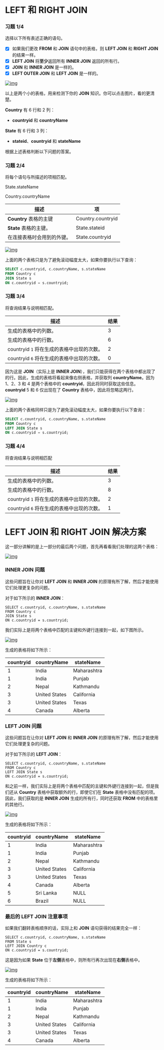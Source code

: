 # LEFT 和 RIGHT JOIN

### 习题 1/4

选择以下所有表述正确的语句。

- [x] 如果我们更改 **FROM** 和 **JOIN** 语句中的表格，则 **LEFT JOIN** 和 **RIGHT JOIN** 的结果一样。
- [x] **LEFT JOIN** 将**至少**返回所有 **INNER JOIN** 返回的所有行。
- [x] **JOIN** 和 **INNER JOIN** 是一样的。
- [x] **LEFT OUTER JOIN** 和 **LEFT JOIN** 是一样的。

[![img](https://s3.cn-north-1.amazonaws.com.cn/u-img/048f2da8-95b8-4c76-b553-57533a796bf0)](https://classroom.udacity.com/nanodegrees/nd678-cn-1/parts/81cd15b3-bd19-459e-a223-7309e4fc53eb/modules/b47f298e-dc95-4791-8315-12836c86ef31/lessons/8f23fc69-7c88-4a94-97a4-d5f6ef51cf7b/concepts/b84358f0-5156-41c2-9497-2a45a7f36035#)

以上是两个小的表格，用来检测下你的 **JOIN** 知识。你可以点击图片，看的更清楚。

**Country** 有 6 行和 2 列：

- **countryid** 和 **countryName**

**State** 有 6 行和 3 列：

- **stateid**、**countryid** 和 **stateName**

根据上述表格判断以下问题的答案。

### 习题 2/4

将每个语句与所描述的项相匹配。

State.stateName

Country.countryName

| 描述                       | 项                |
| -------------------------- | ----------------- |
| **Country** 表格的主键     | Country.countryid |
| **State** 表格的主键。     | State.stateid     |
| 在连接表格时会用到的外键。 | State.countryid   |

[![img](https://s3.cn-north-1.amazonaws.com.cn/u-img/6abba5d4-2a22-4eec-9448-f27b2b78dfef)](https://classroom.udacity.com/nanodegrees/nd678-cn-1/parts/81cd15b3-bd19-459e-a223-7309e4fc53eb/modules/b47f298e-dc95-4791-8315-12836c86ef31/lessons/8f23fc69-7c88-4a94-97a4-d5f6ef51cf7b/concepts/b84358f0-5156-41c2-9497-2a45a7f36035#)

上面的两个表格只是为了避免滚动幅度太大，如果你要执行以下查询：

```sql
SELECT c.countryid, c.countryName, s.stateName
FROM Country c
JOIN State s
ON c.countryid = s.countryid;
```

### 习题 3/4

将查询结果与说明相匹配。

| 描述                                       | 结果 |
| ------------------------------------------ | ---- |
| 生成的表格中的列数。                       | 3    |
| 生成的表格中的行数。                       | 6    |
| countryid `1` 将在生成的表格中出现的次数。 | 2    |
| countryid `6` 将在生成的表格中出现的次数。 | 0    |

因为这是 **JOIN**（实际上是 **INNER JOIN**），我们只能获得在两个表格中都出现了的行。因此，生成的表格将看起来像右侧表格，并获取列 **countryName**。因为1、2、3 和 4 是两个表格中的 **countryid**，因此将同时获取这些信息。**countryid** 5 和 6 仅出现在了 **Country** 表格中，因此将忽略这两行。 

[![img](https://s3.cn-north-1.amazonaws.com.cn/u-img/a78d3931-3430-4acc-8cda-daa7fbd12730)](https://classroom.udacity.com/nanodegrees/nd678-cn-1/parts/81cd15b3-bd19-459e-a223-7309e4fc53eb/modules/b47f298e-dc95-4791-8315-12836c86ef31/lessons/8f23fc69-7c88-4a94-97a4-d5f6ef51cf7b/concepts/b84358f0-5156-41c2-9497-2a45a7f36035#)

上面的两个表格同样只是为了避免滚动幅度太大，如果你要执行以下查询：

```sql
SELECT c.countryid, c.countryName, s.stateName
FROM Country c
LEFT JOIN State s
ON c.countryid = s.countryid;
```

### 习题 4/4

将查询结果与说明相匹配

| 描述                                       | 结果 |
| ------------------------------------------ | ---- |
| 生成的表格中的列数。                       | 3    |
| 生成的表格中的行数。                       | 8    |
| countryid `1` 将在生成的表格中出现的次数。 | 2    |
| countryid `6` 将在生成的表格中出现的次数。 | 1    |



# LEFT JOIN 和 RIGHT JOIN 解决方案

这一部分讲解的是上一部分的最后两个问题，首先再看看我们处理的这两个表格：

[![img](https://s3.cn-north-1.amazonaws.com.cn/u-img/441c4486-fa15-4726-86dd-a2d78f286f4f)](https://classroom.udacity.com/nanodegrees/nd678-cn-1/parts/81cd15b3-bd19-459e-a223-7309e4fc53eb/modules/b47f298e-dc95-4791-8315-12836c86ef31/lessons/8f23fc69-7c88-4a94-97a4-d5f6ef51cf7b/concepts/d57c222e-1ac5-43d4-8685-e3365f200735#)

### INNER JOIN 问题

这些问题旨在让你对 **LEFT JOIN** 和 **INNER JOIN** 的原理有所了解，然后才能使用它们处理更复杂的问题。

对于如下所示的 **INNER JOIN**：

```
SELECT c.countryid, c.countryName, s.stateName
FROM Country c
JOIN State s
ON c.countryid = s.countryid;
```

我们实际上是将两个表格中匹配的主键和外键行连接到一起，如下图所示。

[![img](https://s3.cn-north-1.amazonaws.com.cn/u-img/5d63b6f0-35ac-4570-bcde-fc39fc802e36)](https://classroom.udacity.com/nanodegrees/nd678-cn-1/parts/81cd15b3-bd19-459e-a223-7309e4fc53eb/modules/b47f298e-dc95-4791-8315-12836c86ef31/lessons/8f23fc69-7c88-4a94-97a4-d5f6ef51cf7b/concepts/d57c222e-1ac5-43d4-8685-e3365f200735#)

生成的表格将如下所示：

| **countryid** | **countryName** | **stateName** |
| ------------- | --------------- | ------------- |
| 1             | India           | Maharashtra   |
| 1             | India           | Punjab        |
| 2             | Nepal           | Kathmandu     |
| 3             | United States   | California    |
| 3             | United States   | Texas         |
| 4             | Canada          | Alberta       |

### LEFT JOIN 问题

这些问题旨在让你对 **LEFT JOIN** 和 **INNER JOIN** 的原理有所了解，然后才能使用它们处理更复杂的问题。

对于如下所示的 **LEFT JOIN**：

```
SELECT c.countryid, c.countryName, s.stateName
FROM Country c
LEFT JOIN State s
ON c.countryid = s.countryid;
```

和之前一样，我们实际上是将两个表格中匹配的主键和外键行连接到一起，但是我们还从 **Country** 表格中获取额外的行，即使它们在 **State** 表格中没有匹配的项。因此，我们获取的是 **INNER JOIN** 生成的所有行，同时还获取 **FROM** 中的表格里的其他行。

[![img](https://s3.cn-north-1.amazonaws.com.cn/u-img/825e60d9-7ed3-4ab5-baa2-23018ab15920)](https://classroom.udacity.com/nanodegrees/nd678-cn-1/parts/81cd15b3-bd19-459e-a223-7309e4fc53eb/modules/b47f298e-dc95-4791-8315-12836c86ef31/lessons/8f23fc69-7c88-4a94-97a4-d5f6ef51cf7b/concepts/d57c222e-1ac5-43d4-8685-e3365f200735#)

生成的表格将如下所示：

| **countryid** | **countryName** | **stateName** |
| ------------- | --------------- | ------------- |
| 1             | India           | Maharashtra   |
| 1             | India           | Punjab        |
| 2             | Nepal           | Kathmandu     |
| 3             | United States   | California    |
| 3             | United States   | Texas         |
| 4             | Canada          | Alberta       |
| 5             | Sri Lanka       | NULL          |
| 6             | Brazil          | NULL          |

### 最后的 LEFT JOIN 注意事项

如果我们翻转表格顺序的话，实际上和 **JOIN** 语句获得的结果完全一样：

```
SELECT c.countryid, c.countryName, s.stateName
FROM State s
LEFT JOIN Country c
ON c.countryid = s.countryid;
```

这是因为如果 **State** 位于**左侧**表格中，则所有行再次出现在**右侧**表格中。

[![img](https://s3.cn-north-1.amazonaws.com.cn/u-img/d84ccaec-ff2c-44b2-97da-80b5ea47a069)](https://classroom.udacity.com/nanodegrees/nd678-cn-1/parts/81cd15b3-bd19-459e-a223-7309e4fc53eb/modules/b47f298e-dc95-4791-8315-12836c86ef31/lessons/8f23fc69-7c88-4a94-97a4-d5f6ef51cf7b/concepts/d57c222e-1ac5-43d4-8685-e3365f200735#)

生成的表格将如下所示：

| **countryid** | **countryName** | **stateName** |
| ------------- | --------------- | ------------- |
| 1             | India           | Maharashtra   |
| 1             | India           | Punjab        |
| 2             | Nepal           | Kathmandu     |
| 3             | United States   | California    |
| 3             | United States   | Texas         |
| 4             | Canada          | Alberta       |

